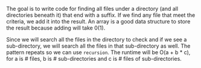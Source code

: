 The goal is to write code for finding all files under a directory (and all directories beneath it) that end with a suffix. If we find any file that meet the criteria, we add it into the result. An array is a good data structure to store the result because adding will take 0(1).

Since we will search all the files in the directory to check and if we see a sub-directory, we will search all the files in that sub-directory as well. The pattern repeats so we can use `recursion`. The runtime will be O(a + b * c), for a is # files, b is # sub-directories and c is # files of sub-directories.